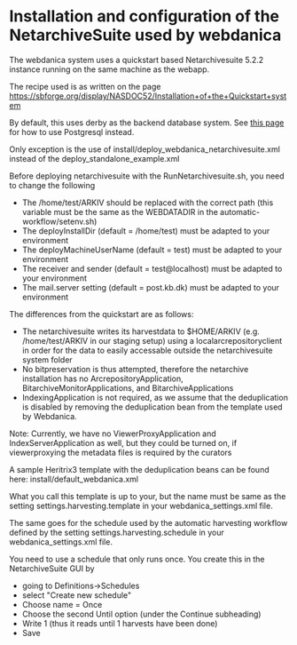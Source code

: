 # Installation and configuration of the NetarchiveSuite used by webdanica

The webdanica system uses a quickstart based Netarchivesuite 5.2.2 instance running on the same machine as the webapp.

The recipe used is as written on the page https://sbforge.org/display/NASDOC52/Installation+of+the+Quickstart+system

By default, this uses derby as the backend database system. See [this page](webdanica_with_postgresql.md) for how to use Postgresql instead.

Only exception is the use of install/deploy_webdanica_netarchivesuite.xml instead of the deploy_standalone_example.xml 

Before deploying netarchivesuite with the RunNetarchivesuite.sh, you need to change the following

 * The /home/test/ARKIV should be replaced with the correct path (this variable must be the same as the WEBDATADIR in the automatic-workflow/setenv.sh)
 * The deployInstallDir (default = /home/test) must be adapted to your environment
 * The deployMachineUserName (default = test) must be adapted to your environment
 * The receiver and sender (default = test@localhost)  must be adapted to your environment
 * The mail.server setting (default = post.kb.dk)  must be adapted to your environment

The differences from the quickstart are as follows: 
 * The netarchivesuite writes its harvestdata to $HOME/ARKIV (e.g. /home/test/ARKIV in our staging setup) using a localarcrepositoryclient in order for the data to easily accessable outside the netarchivesuite system folder
 * No bitpreservation is thus attempted, therefore the netarchive installation has no ArcrepositoryApplication, BitarchiveMonitorApplications, and BitarchiveApplications
 * IndexingApplication is not required, as we assume that the deduplication is disabled by removing the deduplication bean from the template used by Webdanica.

Note: Currently, we have no ViewerProxyApplication and IndexServerApplication as well, but they could be turned on, if viewerproxying the metadata files is required by the curators

A sample Heritrix3 template with the deduplication beans can be found here: install/default_webdanica.xml

What you call this template is up to your, but the name must be same as the setting settings.harvesting.template in your webdanica_settings.xml file.

The same goes for the schedule used by the automatic harvesting workflow defined by the setting settings.harvesting.schedule in your webdanica_settings.xml file.

You need to use a schedule that only runs once.
You create this in the NetarchiveSuite GUI by 
 * going to Definitions->Schedules 
 * select "Create new schedule"
 * Choose name = Once
 * Choose the second Until option (under the Continue subheading)
 * Write 1 (thus it reads until 1 harvests have been done)
 * Save 

